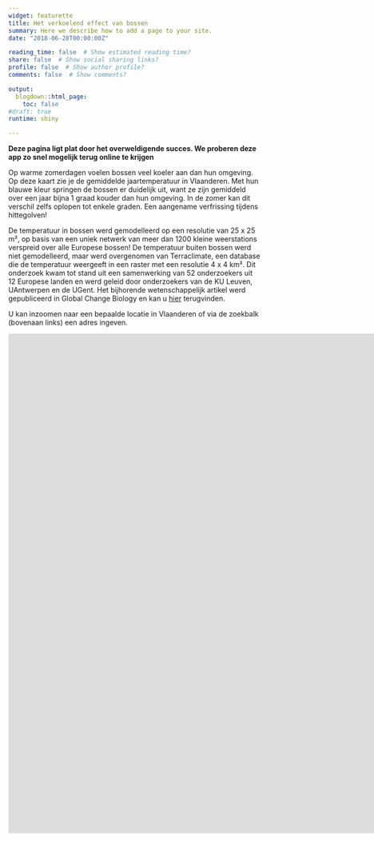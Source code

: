 ```yaml
---
widget: featurette
title: Het verkoelend effect van bossen
summary: Here we describe how to add a page to your site.
date: "2018-06-28T00:00:00Z"

reading_time: false  # Show estimated reading time?
share: false  # Show social sharing links?
profile: false  # Show author profile?
comments: false  # Show comments?

output:
  blogdown::html_page:
    toc: false
#draft: true
runtime: shiny

---
```

**Deze pagina ligt plat door het overweldigende succes. We proberen deze app zo snel mogelijk terug online te krijgen**

Op warme zomerdagen voelen bossen veel koeler aan dan hun omgeving. Op deze kaart zie je de gemiddelde jaartemperatuur in Vlaanderen. Met hun blauwe kleur springen de bossen er duidelijk uit, want ze zijn gemiddeld over een jaar bijna 1 graad kouder dan hun omgeving. In de zomer kan dit verschil zelfs oplopen tot enkele graden. Een aangename verfrissing tijdens hittegolven!

De temperatuur in bossen werd gemodelleerd op een resolutie van 25 x 25 m², op basis van een uniek netwerk van meer dan 1200 kleine weerstations verspreid over alle Europese bossen! De temperatuur buiten bossen werd niet gemodelleerd, maar werd overgenomen van Terraclimate, een database die de temperatuur weergeeft in een raster met een resolutie 4 x 4 km². Dit onderzoek kwam tot stand uit een samenwerking van 52 onderzoekers uit 12 Europese landen en werd geleid door onderzoekers van de KU Leuven, UAntwerpen en de UGent. Het bijhorende wetenschappelijk artikel werd gepubliceerd in Global Change Biology en kan u [hier](https://doi.org/10.1111/gcb.15892) terugvinden.

U kan inzoomen naar een bepaalde locatie in Vlaanderen of via de zoekbalk (bovenaan links) een adres ingeven.

<iframe height="1000" width="2500" frameborder="no" src="https://stefhaesen.shinyapps.io/airco_bossen/"> </iframe>


